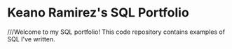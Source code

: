 # Keano Ramirez's SQL Portfolio

///Welcome to my SQL portfolio! This code repository contains examples of SQL I've written.



